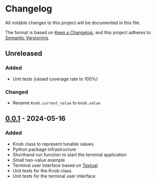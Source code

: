 # Changelog

All notable changes to this project will be documented in this file.

The format is based on [Keep a Changelog](https://keepachangelog.com/en/1.0.0/), and this project adheres to [Semantic Versioning](https://semver.org/spec/v2.0.0.html).

## Unreleased

### Added

- Unit tests (raised coverage rate to 100%)

### Changed

- Rename ``Knob.current_value`` to ``Knob.value``

## [0.0.1] - 2024-05-16

### Added

- Knob class to represent tunable values
- Python package infrastructure
- Shorthand run function to start the terminal application
- Small two-value example
- Terminal user interface based on [Textual](https://textual.textualize.io/)
- Unit tests for the Knob class
- Unit tests for the terminal user interface

[unreleased]: https://github.com/qpsolvers/qpsolvers/compare/v0.0.1...HEAD
[0.0.1]: https://github.com/qpsolvers/qpsolvers/releases/tag/v0.0.1
